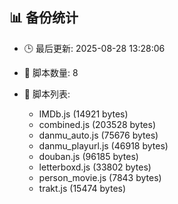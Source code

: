 ## 📊 备份统计

- 🕒 最后更新: 2025-08-28 13:28:06
- 📁 脚本数量: 8
- 📄 脚本列表:

  - IMDb.js (14921 bytes)
  - combined.js (203528 bytes)
  - danmu_auto.js (75676 bytes)
  - danmu_playurl.js (46918 bytes)
  - douban.js (96185 bytes)
  - letterboxd.js (33802 bytes)
  - person_movie.js (7843 bytes)
  - trakt.js (15474 bytes)
